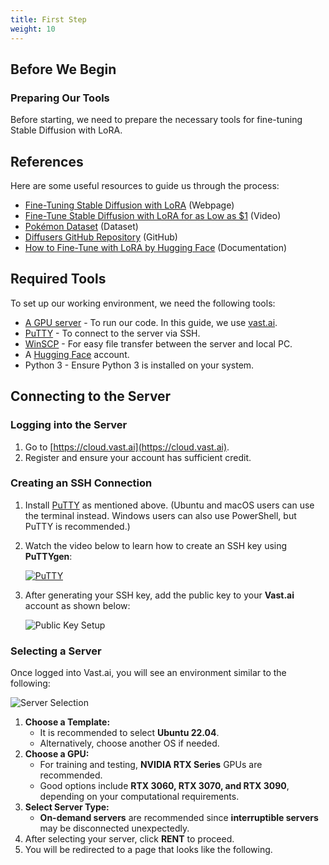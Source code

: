```yaml
---
title: First Step
weight: 10
---
```


## Before We Begin

### Preparing Our Tools
Before starting, we need to prepare the necessary tools for fine-tuning Stable Diffusion with LoRA.

## References
Here are some useful resources to guide us through the process:

*   [Fine-Tuning Stable Diffusion with LoRA](https://machinelearningmastery.com/fine-tuning-stable-diffusion-with-lora) (Webpage)
*   [Fine-Tune Stable Diffusion with LoRA for as Low as $1](https://youtu.be/Zev6F0T1L3Y?t=458) (Video)
*   [Pokémon Dataset](https://huggingface.co/datasets/svjack/pokemon-blip-captions-en-zh) (Dataset)
*   [Diffusers GitHub Repository](https://github.com/huggingface/diffusers/) (GitHub)
*   [How to Fine-Tune with LoRA by Hugging Face](https://huggingface.co/docs/diffusers/en/training/lora) (Documentation)

## Required Tools

To set up our working environment, we need the following tools:

* [A GPU server](https://vast.ai) - To run our code. In this guide, we use [vast.ai](https://vast.ai).
* [PuTTY](https://www.putty.org/) - To connect to the server via SSH.
* [WinSCP](https://winscp.net/eng/download.php) - For easy file transfer between the server and local PC.
* A [Hugging Face](https://huggingface.co/) account.
* Python 3 - Ensure Python 3 is installed on your system.

## Connecting to the Server

### Logging into the Server
1. Go to [https://cloud.vast.ai](https://cloud.vast.ai).
2. Register and ensure your account has sufficient credit.

### Creating an SSH Connection
1. Install [PuTTY](https://www.putty.org/) as mentioned above. (Ubuntu and macOS users can use the terminal instead. Windows users can also use PowerShell, but PuTTY is recommended.)
2. Watch the video below to learn how to create an SSH key using **PuTTYgen**:

   [![PuTTY](https://img.youtube.com/vi/KraLVgFS4vU/0.jpg)](https://www.youtube.com/watch?v=KraLVgFS4vU)

3. After generating your SSH key, add the public key to your **Vast.ai** account as shown below:

   ![Public Key Setup](vasi_key.png)

### Selecting a Server

Once logged into Vast.ai, you will see an environment similar to the following:

![Server Selection](vast.png)

1. **Choose a Template:**
   - It is recommended to select **Ubuntu 22.04**.
   - Alternatively, choose another OS if needed.
2. **Choose a GPU:**
   - For training and testing, **NVIDIA RTX Series** GPUs are recommended.
   - Good options include **RTX 3060, RTX 3070, and RTX 3090**, depending on your computational requirements.
3. **Select Server Type:**
   - **On-demand servers** are recommended since **interruptible servers** may be disconnected unexpectedly.
4. After selecting your server, click **RENT** to proceed.
5. You will be redirected to a page that looks like the following.
